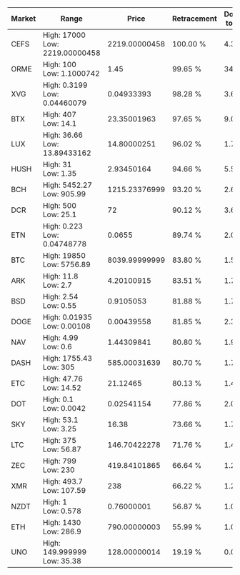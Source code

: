 | Market | Range | Price| Retracement | Doubles to 50% |
| --- | --- | --- | --- | --- |
| CEFS | High: 17000<br />Low: 2219.00000458 | 2219.00000458 | 100.00 % | 4.33 |
| ORME | High: 100<br />Low: 1.1000742 | 1.45 | 99.65 % | 34.86 |
| XVG | High: 0.3199<br />Low: 0.04460079 | 0.04933393 | 98.28 % | 3.69 |
| BTX | High: 407<br />Low: 14.1 | 23.35001963 | 97.65 % | 9.02 |
| LUX | High: 36.66<br />Low: 13.89433162 | 14.80000251 | 96.02 % | 1.71 |
| HUSH | High: 31<br />Low: 1.35 | 2.93450164 | 94.66 % | 5.51 |
| BCH | High: 5452.27<br />Low: 905.99 | 1215.23376999 | 93.20 % | 2.62 |
| DCR | High: 500<br />Low: 25.1 | 72 | 90.12 % | 3.65 |
| ETN | High: 0.223<br />Low: 0.04748778 | 0.0655 | 89.74 % | 2.06 |
| BTC | High: 19850<br />Low: 5756.89 | 8039.99999999 | 83.80 % | 1.59 |
| ARK | High: 11.8<br />Low: 2.7 | 4.20100915 | 83.51 % | 1.73 |
| BSD | High: 2.54<br />Low: 0.55 | 0.9105053 | 81.88 % | 1.70 |
| DOGE | High: 0.01935<br />Low: 0.00108 | 0.00439558 | 81.85 % | 2.32 |
| NAV | High: 4.99<br />Low: 0.6 | 1.44309841 | 80.80 % | 1.94 |
| DASH | High: 1755.43<br />Low: 305 | 585.00031639 | 80.70 % | 1.76 |
| ETC | High: 47.76<br />Low: 14.52 | 21.12465 | 80.13 % | 1.47 |
| DOT | High: 0.1<br />Low: 0.0042 | 0.02541154 | 77.86 % | 2.05 |
| SKY | High: 53.1<br />Low: 3.25 | 16.38 | 73.66 % | 1.72 |
| LTC | High: 375<br />Low: 56.87 | 146.70422278 | 71.76 % | 1.47 |
| ZEC | High: 799<br />Low: 230 | 419.84101865 | 66.64 % | 1.23 |
| XMR | High: 493.7<br />Low: 107.59 | 238 | 66.22 % | 1.26 |
| NZDT | High: 1<br />Low: 0.578 | 0.76000001 | 56.87 % | 1.04 |
| ETH | High: 1430<br />Low: 286.9 | 790.00000003 | 55.99 % | 1.09 |
| UNO | High: 149.999999<br />Low: 35.38 | 128.00000014 | 19.19 % | 0.00 |
